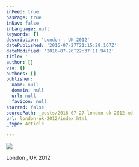 ```yaml
---
inFeed: true
hasPage: true
inNav: false
inLanguage: null
keywords: []
description: 'London , UK 2012'
datePublished: '2016-07-27T21:15:29.167Z'
dateModified: '2016-07-26T22:37:11.941Z'
title: ''
author: []
via: {}
authors: []
publisher:
  name: null
  domain: null
  url: null
  favicon: null
starred: false
sourcePath: _posts/2016-07-27-london-uk-2012.md
url: london-uk-2012/index.html
_type: Article

---
```

![](https://the-grid-user-content.s3-us-west-2.amazonaws.com/922e1cb8-3960-4770-9aff-25111ca370c9.jpg)

London , UK 2012